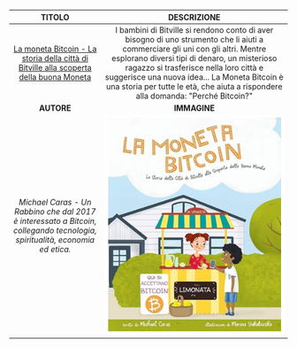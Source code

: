 
| TITOLO  | DESCRIZIONE   |
|:-------:|:-------------:|
| [La moneta Bitcoin - La storia della città di Bitville alla scoperta della buona Moneta](https://www.amazon.it/Moneta-Bitcoin-Storia-Bitville-Scoperta/dp/0578528444/ref=sr_1_3) | I bambini di Bitville si rendono conto di aver bisogno di uno strumento che li aiuti a commerciare gli uni con gli altri. Mentre esplorano diversi tipi di denaro, un misterioso ragazzo si trasferisce nella loro città e suggerisce una nuova idea... La Moneta Bitcoin è una storia per tutte le età, che aiuta a rispondere alla domanda: "Perché Bitcoin?" |
| **AUTORE** | **IMMAGINE** |
|*Michael Caras - Un Rabbino che dal 2017 è interessato a Bitcoin, collegando tecnologia, spiritualità, economia ed etica.* | ![La moneta Bitcoin](https://github.com/TheOrangeWaveProject/TheOrangeWaveProject.github.io/blob/main/Bitcoin/Libri/N01/La%20moneta%20Bitcoin.WebP "La moneta Bitcoin")
